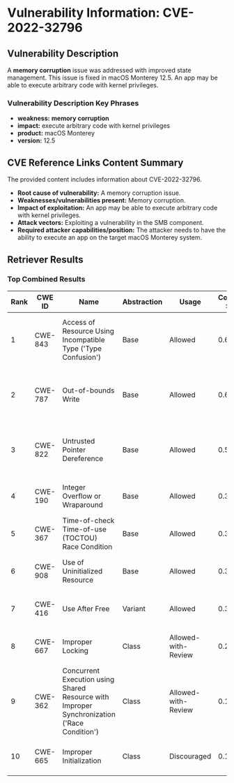 # Vulnerability Information: CVE-2022-32796

## Vulnerability Description
A **memory corruption** issue was addressed with improved state management. This issue is fixed in macOS Monterey 12.5. An app may be able to execute arbitrary code with kernel privileges.

### Vulnerability Description Key Phrases
- **weakness:** **memory corruption**
- **impact:** execute arbitrary code with kernel privileges
- **product:** macOS Monterey
- **version:** 12.5

## CVE Reference Links Content Summary
The provided content includes information about CVE-2022-32796.

- **Root cause of vulnerability:** A memory corruption issue.
- **Weaknesses/vulnerabilities present:** Memory corruption.
- **Impact of exploitation:** An app may be able to execute arbitrary code with kernel privileges.
- **Attack vectors:** Exploiting a vulnerability in the SMB component.
- **Required attacker capabilities/position:** The attacker needs to have the ability to execute an app on the target macOS Monterey system.

## Retriever Results

### Top Combined Results

| Rank | CWE ID | Name | Abstraction | Usage | Combined Score | Retrievers | Individual Scores |
|------|--------|------|-------------|-------|---------------|------------|-------------------|
| 1 | CWE-843 | Access of Resource Using Incompatible Type ('Type Confusion') | Base | Allowed | 0.6744 | dense, sparse, graph | dense: 0.501, sparse: 0.182, graph: 0.894 |
| 2 | CWE-787 | Out-of-bounds Write | Base | Allowed | 0.6151 | dense, sparse, graph | dense: 0.559, sparse: 0.212, graph: 0.600 |
| 3 | CWE-822 | Untrusted Pointer Dereference | Base | Allowed | 0.5235 | dense, sparse, graph | dense: 0.477, sparse: 0.155, graph: 0.549 |
| 4 | CWE-190 | Integer Overflow or Wraparound | Base | Allowed | 0.3392 | dense, sparse | dense: 0.507, sparse: 0.149 |
| 5 | CWE-367 | Time-of-check Time-of-use (TOCTOU) Race Condition | Base | Allowed | 0.3247 | dense, sparse | dense: 0.477, sparse: 0.150 |
| 6 | CWE-908 | Use of Uninitialized Resource | Base | Allowed | 0.3242 | dense, sparse | dense: 0.486, sparse: 0.141 |
| 7 | CWE-416 | Use After Free | Variant | Allowed | 0.3008 | dense, sparse | dense: 0.485, sparse: 0.145 |
| 8 | CWE-667 | Improper Locking | Class | Allowed-with-Review | 0.2122 | dense, sparse | dense: 0.509, sparse: 0.187 |
| 9 | CWE-362 | Concurrent Execution using Shared Resource with Improper Synchronization ('Race Condition') | Class | Allowed-with-Review | 0.1951 | dense, sparse | dense: 0.489, sparse: 0.153 |
| 10 | CWE-665 | Improper Initialization | Class | Discouraged | 0.1574 | dense, sparse | dense: 0.508, sparse: 0.171 |


